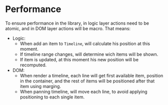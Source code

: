 # Performance

To ensure performance in the library, in logic layer actions need to be atomic, and in DOM layer actions will be macro. That means:

- Logic:
  - When add an item to `Timeline`, will calculate his position at this moment.
  - If timeline range changes, will determine wich items will be shown.
  - If item is updated, at this moment his new position will be recomputed.
- DOM:
  - When render a timeline, each line will get first available item, position in the container, and the rest of items will be positioned after that item using marging.
  - When panning timeline, will move each line, to avoid applying positioning to each single item.
